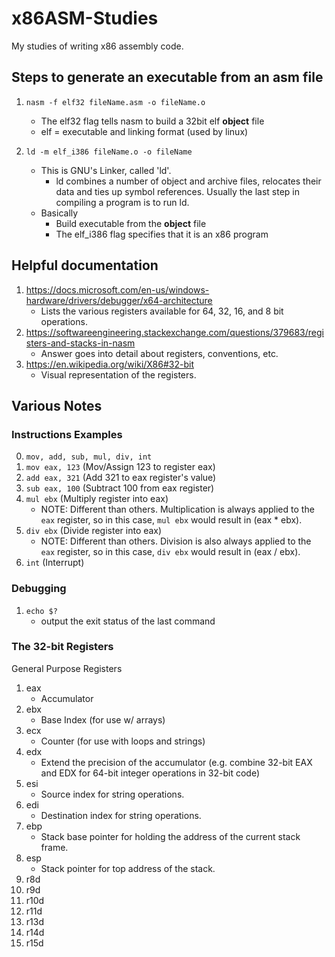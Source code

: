 # x86ASM-Studies
My studies of writing x86 assembly code.

## Steps to generate an executable from an asm file
1. `nasm -f elf32 fileName.asm -o fileName.o`
    * The elf32 flag tells nasm to build a 32bit elf **object** file
    * elf = executable and linking format (used by linux)

2. `ld -m elf_i386 fileName.o -o fileName`
    * This is GNU's Linker, called 'ld'.
        * ld combines a number of object and archive files, relocates their data and ties up symbol references. Usually the last step in compiling a program is to run ld.
    * Basically
        * Build executable from the **object** file
        * The elf_i386 flag specifies that it is an x86 program

## Helpful documentation
1. https://docs.microsoft.com/en-us/windows-hardware/drivers/debugger/x64-architecture
    * Lists the various registers available for 64, 32, 16, and 8 bit operations.
2. https://softwareengineering.stackexchange.com/questions/379683/registers-and-stacks-in-nasm
    * Answer goes into detail about registers, conventions, etc.
3. https://en.wikipedia.org/wiki/X86#32-bit
    * Visual representation of the registers.


## Various Notes

### Instructions Examples
0. `mov, add, sub, mul, div, int`
1. `mov eax, 123` (Mov/Assign 123 to register eax)
2. `add eax, 321` (Add 321 to eax register's value)
3. `sub eax, 100` (Subtract 100 from eax register)
4. `mul ebx` (Multiply register into eax)
    - NOTE: Different than others. Multiplication is always applied to the `eax` register, so in this case, `mul ebx` would result in (eax * ebx).
5. `div ebx` (Divide register into eax)
    - NOTE: Different than others. Division is also always applied to the `eax` register, so in this case, `div ebx` would result in (eax / ebx).
6. `int` (Interrupt)

### Debugging
1. `echo $?`
    - output the exit status of the last command

### The 32-bit Registers
General Purpose Registers
1. eax
    - Accumulator
2. ebx
    - Base Index (for use w/ arrays)
3. ecx
    - Counter (for use with loops and strings)
4. edx
    - Extend the precision of the accumulator (e.g. combine 32-bit EAX and EDX for 64-bit integer operations in 32-bit code)
5. esi
    - Source index for string operations.
6. edi
    - Destination index for string operations.
7. ebp
    - Stack base pointer for holding the address of the current stack frame.
8. esp
    - Stack pointer for top address of the stack.
9. r8d
10. r9d
11. r10d
12. r11d
13. r13d
14. r14d
15. r15d